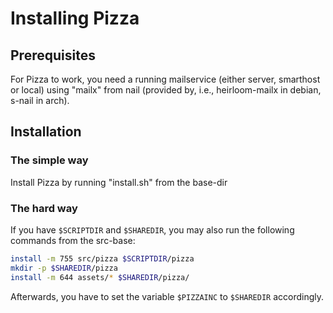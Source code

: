 # Installing Pizza

## Prerequisites

For Pizza to work, you need a running mailservice (either server, smarthost or local) using "mailx" from nail (provided by, i.e., heirloom-mailx in debian, s-nail in arch).

## Installation

### The simple way

Install Pizza by running "install.sh" from the base-dir

### The hard way

If you have `$SCRIPTDIR` and `$SHAREDIR`, you may also run the following commands from the src-base:

```bash
install -m 755 src/pizza $SCRIPTDIR/pizza
mkdir -p $SHAREDIR/pizza
install -m 644 assets/* $SHAREDIR/pizza/
```

Afterwards, you have to set the variable `$PIZZAINC` to `$SHAREDIR` accordingly.
